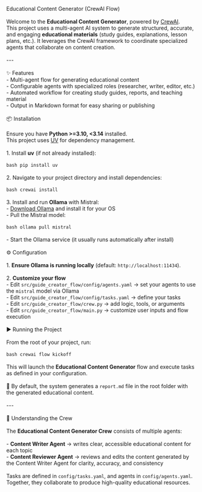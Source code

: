 Educational Content Generator (CrewAI Flow)<br><br>Welcome to the **Educational Content Generator**, powered by [CrewAI](https://crewai.com). <br>This project uses a multi-agent AI system to generate structured, accurate, and engaging **educational materials** (study guides, explanations, lesson plans, etc.). It leverages the CrewAI framework to coordinate specialized agents that collaborate on content creation.<br><br>---<br><br> ✨ Features<br>- Multi-agent flow for generating educational content<br>- Configurable agents with specialized roles (researcher, writer, editor, etc.)<br>- Automated workflow for creating study guides, reports, and teaching material<br>- Output in Markdown format for easy sharing or publishing<br><br> 📦 Installation<br><br>Ensure you have **Python >=3.10, <3.14** installed. <br>This project uses [UV](https://docs.astral.sh/uv/) for dependency management.<br><br>1. Install **uv** (if not already installed):<br><br> ```bash
pip install uv```
<br><br>2. Navigate to your project directory and install dependencies:<br><br> ```bash
crewai install```
<br><br>3. Install and run **Ollama** with Mistral:<br> - [Download Ollama](https://ollama.ai) and install it for your OS<br> - Pull the Mistral model:<br><br> ```bash
ollama pull mistral```
<br><br> - Start the Ollama service (it usually runs automatically after install)<br><br> ⚙️ Configuration<br><br>1. **Ensure Ollama is running locally** (default: `http://localhost:11434`).<br><br>2. **Customize your flow** <br> - Edit `src/guide_creator_flow/config/agents.yaml` → set your agents to use the `mistral` model via Ollama <br> - Edit `src/guide_creator_flow/config/tasks.yaml` → define your tasks <br> - Edit `src/guide_creator_flow/crew.py` → add logic, tools, or arguments <br> - Edit `src/guide_creator_flow/main.py` → customize user inputs and flow execution 
<br><br> ▶️ Running the Project<br><br>From the root of your project, run:<br><br>```bash
crewai flow kickoff```
<br><br>This will launch the **Educational Content Generator** flow and execute tasks as defined in your configuration. <br><br>📄 By default, the system generates a `report.md` file in the root folder with the generated educational content.<br><br>---<br><br> 🧠 Understanding the Crew<br><br>The **Educational Content Generator Crew** consists of multiple agents: <br><br>- **Content Writer Agent** → writes clear, accessible educational content for each topic <br>- **Content Reviewer Agent** → reviews and edits the content generated by the Content Writer Agent for clarity, accuracy, and consistency<br><br>Tasks are defined in `config/tasks.yaml`, and agents in `config/agents.yaml`. Together, they collaborate to produce high-quality educational resources.<br><br>